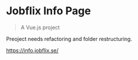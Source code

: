 # Jobflix Info Page

> A Vue.js project

Preoject needs refactoring and folder restructuring.

https://info.jobflix.se/
